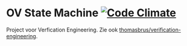 # OV State Machine [![Code Climate](https://codeclimate.com/github/thomasbrus/ov-state-machine.png)](https://codeclimate.com/github/thomasbrus/ov-state-machine)

Project voor Verfication Engineering. Zie ook [thomasbrus/verification-engineering](https://github.com/thomasbrus/verification-engineering).

